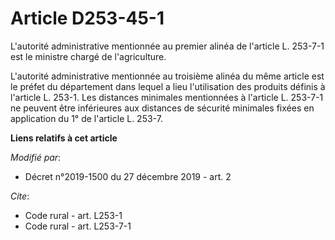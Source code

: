 # Article D253-45-1

L'autorité administrative mentionnée au premier alinéa de l'article L. 253-7-1 est le ministre chargé de l'agriculture.

L'autorité administrative mentionnée au troisième alinéa du même article est le préfet du département dans lequel a lieu
l'utilisation des produits définis à l'article L. 253-1. Les distances minimales mentionnées à l'article L. 253-7-1 ne
peuvent être inférieures aux distances de sécurité minimales fixées en application du 1° de l'article L. 253-7.

**Liens relatifs à cet article**

_Modifié par_:

  - Décret n°2019-1500 du 27 décembre 2019 - art. 2

_Cite_:

  - Code rural - art. L253-1
  - Code rural - art. L253-7-1
